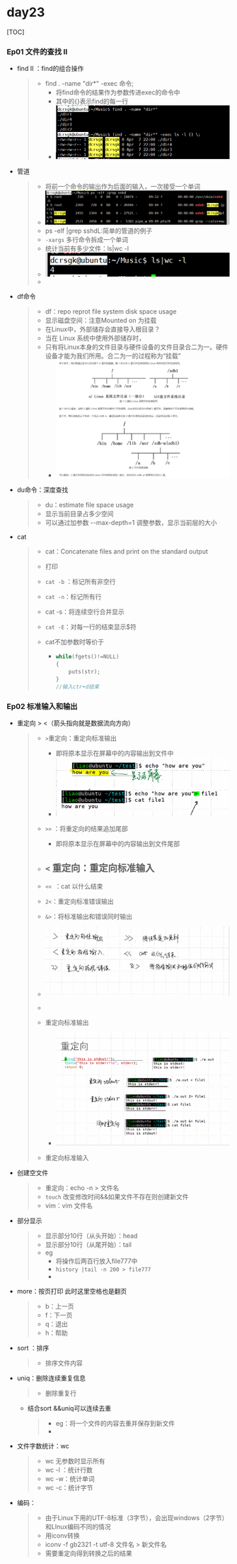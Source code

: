 # day23

[TOC]

### Ep01 文件的查找 Ⅱ

- find Ⅱ ：find的组合操作

  > - find . -name "dir*" -exec 命令\;
  >   - 将find命令的结果作为参数传进exec的命令中
  >   - 其中的{}表示find的每一行
  >   - ![image-20200408094742153](day23_笔记.assets/image-20200408094742153.png)

- 管道

  > - 将前一个命令的输出作为后面的输入，一次接受一个单词
  > - ![image-20200408095001946](day23_笔记.assets/image-20200408095001946.png)
  > - ps -elf |grep sshdL:简单的管道的例子
  > - `-xargs` 多行命令拆成一个单词
  > - 统计当前有多少文件：ls|wc -l
  > - ![image-20200408095857978](day23_笔记.assets/image-20200408095857978.png)
  > - 

- df命令

  > - df：repo reprot file system disk space usage
  > - 显示磁盘空间：注意Mounted on 为挂载
  > - 在Linux中，外部储存会直接导入根目录？
  > - 当在 Linux 系统中使用外部储存时，
  > - 只有将Linux本身的文件目录与硬件设备的文件目录合二为一。硬件设备才能为我们所用。合二为一的过程称为“挂载”
  >   - ![image-20200408151920692](day23_笔记.assets/image-20200408151920692.png)

- du命令：深度查找

  > - du：estimate file space usage
  > - 显示当前目录占多少空间
  > - 可以通过加参数 --max-depth=1  调整参数，显示当前层的大小

- cat

  > - cat：Concatenate files and print on the standard output
  >
  > - 打印
  >
  > - `cat -b` ：标记所有非空行
  >
  > - `cat -n`：标记所有行
  >
  > - cat -s：将连续空行合并显示
  >
  > - `cat -E`：对每一行的结束显示$符
  >
  > - cat不加参数时等价于
  >
  >   - ```c++
  >     while(fgets()!=NULL)
  >     {
  >         puts(str);
  >     }
  >     //输入ctr+d结束
  >     ```

### Ep02 标准输入和输出

- 重定向 > <（箭头指向就是数据流向方向）

  > - `>`重定向：重定向标准输出
  >   - 即将原本显示在屏幕中的内容输出到文件中
  >   - ![image-20200408110630770](day23_笔记.assets/image-20200408110630770.png)
  > - `>>`  ：将重定向的结果追加尾部
  >   - 即将原本显示在屏幕中的内容输出到文件尾部
  > - `<`  重定向：重定向标准输入
  >   - 
  > - `<< `：cat 以什么结束
  > - `2<`：重定向标准错误输出
  > - `&>`：将标准输出和错误同时输出
  > - ![image-20200408110949054](day23_笔记.assets/image-20200408110949054.png)
  > - 
  > - 重定向标准输出
  >   - ![image-20200408111426175](day23_笔记.assets/image-20200408111426175.png)
  >
  > - 重定向标准输入

- 创建空文件

  > - 重定向：echo -n > 文件名
  > - `touch` 改变修改时间&&如果文件不存在则创建新文件
  > - vim：vim 文件名

- 部分显示

  > - 显示部分10行（从头开始）：head
  > - 显示部分10行（从尾开始）：tail
  > - eg
  >   - 将操作后两百行放入file777中
  >   - `history |tail -n 200 > file777`
  >   - 

- more：按页打印 此时这里空格也是翻页

  > - b：上一页
  > - f：下一页
  > - q：退出
  > - h：帮助

- sort ：排序

  > - 排序文件内容

- uniq：删除连续重复信息

  > - 删除重复行

  - 结合sort &&uniq可以连续去重

    > - eg：将一个文件的内容去重并保存到新文件
    > - 

- 文件字数统计：wc

  > - wc 无参数时显示所有
  > - wc -l ：统计行数
  > - wc -w：统计单词
  > - wc -c：统计字节

- 编码：

  > - 由于Linux下用的UTF-8标准（3字节），会出现windows（2字节）和LInux编码不同的情况
  > - 用iconv转换
  > - iconv -f gb2321 -t utf-8 文件名 > 新文件名
  > - 需要重定向得到转换之后的结果

